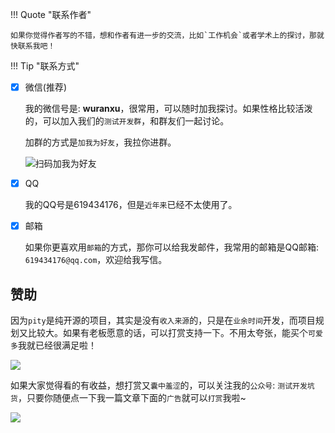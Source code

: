 !!! Quote "联系作者"

    如果你觉得作者写的不错，想和作者有进一步的交流，比如`工作机会`或者学术上的探讨，那就快联系我吧！


!!! Tip "联系方式"

- [x] 微信(推荐)

  我的微信号是: **wuranxu**，很常用，可以随时加我探讨。如果性格比较活泼的，可以加入我们的`测试开发群`，和群友们一起讨论。

  加群的方式是`加我为好友`，我拉你进群。

  ![扫码加我为好友](http://oss.pity.fun/picture/2021-8-7/1628324987129-image.png)

- [x] QQ

  我的QQ号是619434176，但是`近年来`已经不太使用了。

- [x] 邮箱

  如果你更喜欢用`邮箱`的方式，那你可以给我发邮件，我常用的邮箱是QQ邮箱: `619434176@qq.com`，欢迎给我写信。

## **赞助**

  因为`pity`是纯开源的项目，其实是没有`收入来源`的，只是在`业余时间`开发，而项目规划又比较大。如果有老板愿意的话，可以打赏支持一下。不用太夸张，能买个`可爱多`我就已经很满足啦！

  ![](http://oss.pity.fun/picture/2021-8-7/1628325400839-b992d4e8e1abef62ea0ec4bc9570f18.jpg)

  如果大家觉得看的有收益，想打赏又`囊中羞涩`的，可以关注我的`公众号`: `测试开发坑货`，只要你随便点一下我一篇文章下面的`广告`就可以`打赏`我啦~

![](http://oss.pity.fun/picture/2021-8-7/1628267097936-qrcode_for_gh_554fe7a74955_258.jpg)
